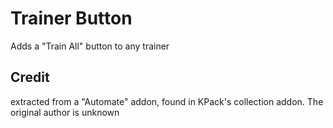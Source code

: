 # Trainer Button
Adds a "Train All" button to any trainer

## Credit
extracted from a "Automate" addon, found in  KPack's collection addon. The original author is unknown